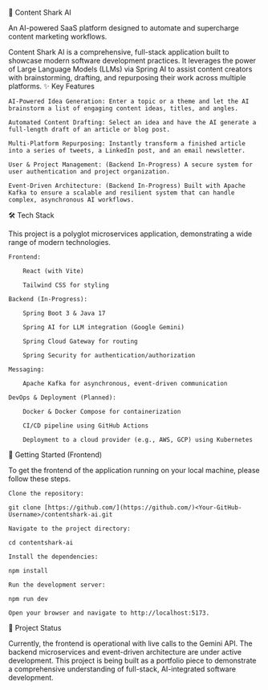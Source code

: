 🦈 Content Shark AI

An AI-powered SaaS platform designed to automate and supercharge content marketing workflows.

Content Shark AI is a comprehensive, full-stack application built to showcase modern software development practices. It leverages the power of Large Language Models (LLMs) via Spring AI to assist content creators with brainstorming, drafting, and repurposing their work across multiple platforms.
✨ Key Features

    AI-Powered Idea Generation: Enter a topic or a theme and let the AI brainstorm a list of engaging content ideas, titles, and angles.

    Automated Content Drafting: Select an idea and have the AI generate a full-length draft of an article or blog post.

    Multi-Platform Repurposing: Instantly transform a finished article into a series of tweets, a LinkedIn post, and an email newsletter.

    User & Project Management: (Backend In-Progress) A secure system for user authentication and project organization.

    Event-Driven Architecture: (Backend In-Progress) Built with Apache Kafka to ensure a scalable and resilient system that can handle complex, asynchronous AI workflows.

🛠️ Tech Stack

This project is a polyglot microservices application, demonstrating a wide range of modern technologies.

    Frontend:

        React (with Vite)

        Tailwind CSS for styling

    Backend (In-Progress):

        Spring Boot 3 & Java 17

        Spring AI for LLM integration (Google Gemini)

        Spring Cloud Gateway for routing

        Spring Security for authentication/authorization

    Messaging:

        Apache Kafka for asynchronous, event-driven communication

    DevOps & Deployment (Planned):

        Docker & Docker Compose for containerization

        CI/CD pipeline using GitHub Actions

        Deployment to a cloud provider (e.g., AWS, GCP) using Kubernetes

🏁 Getting Started (Frontend)

To get the frontend of the application running on your local machine, please follow these steps.

    Clone the repository:

    git clone [https://github.com/](https://github.com/)<Your-GitHub-Username>/contentshark-ai.git

    Navigate to the project directory:

    cd contentshark-ai

    Install the dependencies:

    npm install

    Run the development server:

    npm run dev

    Open your browser and navigate to http://localhost:5173.

📝 Project Status

Currently, the frontend is operational with live calls to the Gemini API. The backend microservices and event-driven architecture are under active development. This project is being built as a portfolio piece to demonstrate a comprehensive understanding of full-stack, AI-integrated software development.